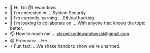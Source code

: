 - 👋 Hi, I’m @Lewandows
- 👀 I’m interested in ... System Security 
- 🌱 I’m currently learning ... Ethical hacking
- 💞️ I’m looking to collaborate on ... With anyone that knows the topic better.
- 📫 How to reach me ... alexwilsonlewandowski@gmail.com
- 😄 Pronouns: ...He
- ⚡ Fun fact: ...We shake hands to show we're unarmed.

<!---
Lewandows/Lewandows is a ✨ special ✨ repository because its `README.md` (this file) appears on your GitHub profile.
You can click the Preview link to take a look at your changes.
--->
